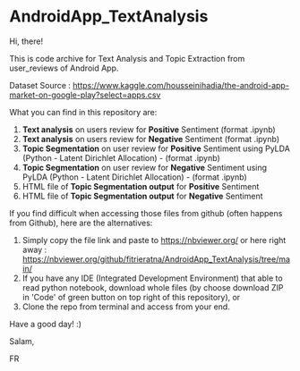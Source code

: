 # AndroidApp_TextAnalysis


Hi, there!

This is code archive for Text Analysis and Topic Extraction from user_reviews of Android App. 

Dataset Source : https://www.kaggle.com/housseinihadia/the-android-app-market-on-google-play?select=apps.csv

What you can find in this repository are:
1. <b>Text analysis</b> on users review for <b>Positive</b> Sentiment (format .ipynb)
2. <b>Text analysis</b> on users review for <b>Negative</b> Sentiment (format .ipynb)
3. <b>Topic Segmentation</b> on user review for <b>Positive</b> Sentiment using PyLDA (Python - Latent Dirichlet Allocation) - (format .ipynb)
4. <b>Topic Segmentation</b> on user review for <b>Negative</b> Sentiment using PyLDA (Python - Latent Dirichlet Allocation) - (format .ipynb)
5. HTML file of <b>Topic Segmentation output</b> for <b>Positive</b> Sentiment
6. HTML file of <b>Topic Segmentation output</b> for <b>Negative</b> Sentiment

If you find difficult when accessing those files from github (often happens from Github), here are the alternatives:
1. Simply copy the file link and paste to https://nbviewer.org/ or here right away : https://nbviewer.org/github/fitrieratna/AndroidApp_TextAnalysis/tree/main/
2. If you have any IDE (Integrated Development Environment) that able to read python notebook, download whole files (by choose download ZIP in 'Code' of green button on top right of this repository), or
3. Clone the repo from terminal and access from your end. 

Have a good day! :)

Salam,

FR 
